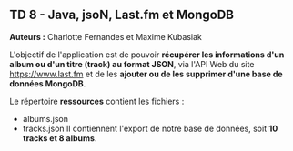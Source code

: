 TD 8 - Java, jsoN, Last.fm et MongoDB
---

**Auteurs :** Charlotte Fernandes et Maxime Kubasiak


L'objectif de l'application est de pouvoir **récupérer les informations d'un album ou d'un titre (track)
au format JSON**, via l'API Web du site https://www.last.fm 
et de les **ajouter ou de les supprimer d'une base de données MongoDB**.


Le répertoire **ressources** contient les fichiers :
- albums.json
- tracks.json
Il contiennent l'export de notre base de données, soit **10 tracks et 8 albums**.